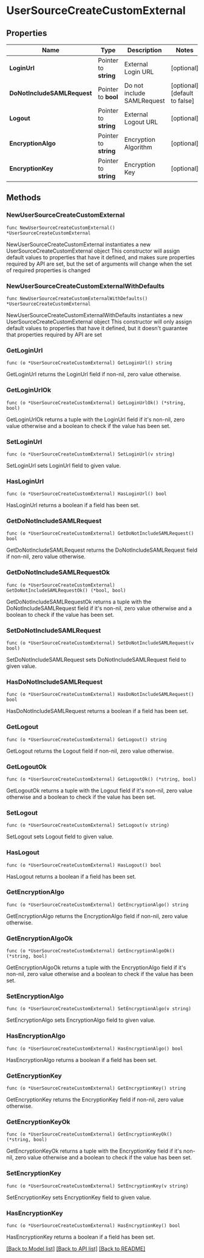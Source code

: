 # UserSourceCreateCustomExternal

## Properties

Name | Type | Description | Notes
------------ | ------------- | ------------- | -------------
**LoginUrl** | Pointer to **string** | External Login URL | [optional] 
**DoNotIncludeSAMLRequest** | Pointer to **bool** | Do not include SAMLRequest | [optional] [default to false]
**Logout** | Pointer to **string** | External Logout URL | [optional] 
**EncryptionAlgo** | Pointer to **string** | Encryption Algorithm | [optional] 
**EncryptionKey** | Pointer to **string** | Encryption Key | [optional] 

## Methods

### NewUserSourceCreateCustomExternal

`func NewUserSourceCreateCustomExternal() *UserSourceCreateCustomExternal`

NewUserSourceCreateCustomExternal instantiates a new UserSourceCreateCustomExternal object
This constructor will assign default values to properties that have it defined,
and makes sure properties required by API are set, but the set of arguments
will change when the set of required properties is changed

### NewUserSourceCreateCustomExternalWithDefaults

`func NewUserSourceCreateCustomExternalWithDefaults() *UserSourceCreateCustomExternal`

NewUserSourceCreateCustomExternalWithDefaults instantiates a new UserSourceCreateCustomExternal object
This constructor will only assign default values to properties that have it defined,
but it doesn't guarantee that properties required by API are set

### GetLoginUrl

`func (o *UserSourceCreateCustomExternal) GetLoginUrl() string`

GetLoginUrl returns the LoginUrl field if non-nil, zero value otherwise.

### GetLoginUrlOk

`func (o *UserSourceCreateCustomExternal) GetLoginUrlOk() (*string, bool)`

GetLoginUrlOk returns a tuple with the LoginUrl field if it's non-nil, zero value otherwise
and a boolean to check if the value has been set.

### SetLoginUrl

`func (o *UserSourceCreateCustomExternal) SetLoginUrl(v string)`

SetLoginUrl sets LoginUrl field to given value.

### HasLoginUrl

`func (o *UserSourceCreateCustomExternal) HasLoginUrl() bool`

HasLoginUrl returns a boolean if a field has been set.

### GetDoNotIncludeSAMLRequest

`func (o *UserSourceCreateCustomExternal) GetDoNotIncludeSAMLRequest() bool`

GetDoNotIncludeSAMLRequest returns the DoNotIncludeSAMLRequest field if non-nil, zero value otherwise.

### GetDoNotIncludeSAMLRequestOk

`func (o *UserSourceCreateCustomExternal) GetDoNotIncludeSAMLRequestOk() (*bool, bool)`

GetDoNotIncludeSAMLRequestOk returns a tuple with the DoNotIncludeSAMLRequest field if it's non-nil, zero value otherwise
and a boolean to check if the value has been set.

### SetDoNotIncludeSAMLRequest

`func (o *UserSourceCreateCustomExternal) SetDoNotIncludeSAMLRequest(v bool)`

SetDoNotIncludeSAMLRequest sets DoNotIncludeSAMLRequest field to given value.

### HasDoNotIncludeSAMLRequest

`func (o *UserSourceCreateCustomExternal) HasDoNotIncludeSAMLRequest() bool`

HasDoNotIncludeSAMLRequest returns a boolean if a field has been set.

### GetLogout

`func (o *UserSourceCreateCustomExternal) GetLogout() string`

GetLogout returns the Logout field if non-nil, zero value otherwise.

### GetLogoutOk

`func (o *UserSourceCreateCustomExternal) GetLogoutOk() (*string, bool)`

GetLogoutOk returns a tuple with the Logout field if it's non-nil, zero value otherwise
and a boolean to check if the value has been set.

### SetLogout

`func (o *UserSourceCreateCustomExternal) SetLogout(v string)`

SetLogout sets Logout field to given value.

### HasLogout

`func (o *UserSourceCreateCustomExternal) HasLogout() bool`

HasLogout returns a boolean if a field has been set.

### GetEncryptionAlgo

`func (o *UserSourceCreateCustomExternal) GetEncryptionAlgo() string`

GetEncryptionAlgo returns the EncryptionAlgo field if non-nil, zero value otherwise.

### GetEncryptionAlgoOk

`func (o *UserSourceCreateCustomExternal) GetEncryptionAlgoOk() (*string, bool)`

GetEncryptionAlgoOk returns a tuple with the EncryptionAlgo field if it's non-nil, zero value otherwise
and a boolean to check if the value has been set.

### SetEncryptionAlgo

`func (o *UserSourceCreateCustomExternal) SetEncryptionAlgo(v string)`

SetEncryptionAlgo sets EncryptionAlgo field to given value.

### HasEncryptionAlgo

`func (o *UserSourceCreateCustomExternal) HasEncryptionAlgo() bool`

HasEncryptionAlgo returns a boolean if a field has been set.

### GetEncryptionKey

`func (o *UserSourceCreateCustomExternal) GetEncryptionKey() string`

GetEncryptionKey returns the EncryptionKey field if non-nil, zero value otherwise.

### GetEncryptionKeyOk

`func (o *UserSourceCreateCustomExternal) GetEncryptionKeyOk() (*string, bool)`

GetEncryptionKeyOk returns a tuple with the EncryptionKey field if it's non-nil, zero value otherwise
and a boolean to check if the value has been set.

### SetEncryptionKey

`func (o *UserSourceCreateCustomExternal) SetEncryptionKey(v string)`

SetEncryptionKey sets EncryptionKey field to given value.

### HasEncryptionKey

`func (o *UserSourceCreateCustomExternal) HasEncryptionKey() bool`

HasEncryptionKey returns a boolean if a field has been set.


[[Back to Model list]](../README.md#documentation-for-models) [[Back to API list]](../README.md#documentation-for-api-endpoints) [[Back to README]](../README.md)


